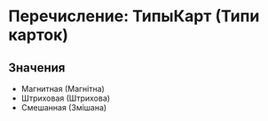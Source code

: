 ﻿# Перечисление: ТипыКарт (Типи карток)

## Значения

- Магнитная (Магнітна)
- Штриховая (Штрихова)
- Смешанная (Змішана)

